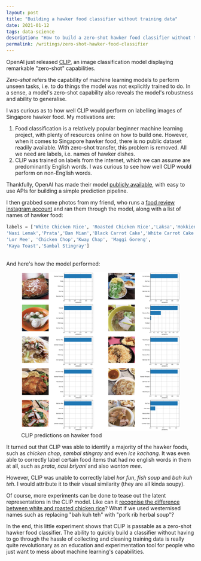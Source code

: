 ```yaml
---
layout: post
title: "Building a hawker food classifier without training data"
date: 2021-01-12
tags: data-science
description: "How to build a zero-shot hawker food classifier without training data, using OpenAI's CLIP model."
permalink: /writings/zero-shot-hawker-food-classifier
---
```


OpenAI just released [CLIP](https://openai.com/blog/clip/), an image classification model displaying remarkable "zero-shot" capabilities.

_Zero-shot_ refers the capability of machine learning models to perform unseen tasks, i.e. to do things the model was not explicitly trained to do. In a sense, a model's zero-shot capability also reveals the model's robustness and ability to generalise.

I was curious as to how well CLIP would perform on labelling images of Singapore hawker food. My motivations are:

1. Food classification is a relatively popular beginner machine learning project, with plenty of resources online on how to build one. However, when it comes to Singapore hawker food, there is no public dataset readily available. With zero-shot transfer, this problem is removed. All we need are labels, i.e. names of hawker dishes.
2. CLIP was trained on labels from the internet, which we can assume are predominantly English words. I was curious to see how well CLIP would perform on non-English words.

Thankfully, OpenAI has made their model [publicly available](https://github.com/openai/CLIP), with easy to use APIs for building a simple prediction pipeline.

I then grabbed some photos from my friend, who runs a [food review instagram account](https://www.instagram.com/jasoneatfoodd/) and ran them through the model, along with a list of names of hawker food:

```python
labels = ['White Chicken Rice', 'Roasted Chicken Rice','Laksa','Hokkien Mee',
'Nasi Lemak','Prata','Ban Mian','Black Carrot Cake','White Carrot Cake',
'Lor Mee', 'Chicken Chop','Kway Chap', 'Maggi Goreng',
'Kaya Toast','Sambal Stingray']
```
<br>
And here's how the model performed:

<figure>
    <img src="../assets/posts/2021-05-27-zero-shot-hawker-food-classifier/clip-hawker.png"/>
    <figcaption>CLIP predictions on hawker food</figcaption>
</figure>

It turned out that CLIP was able to identify a majority of the hawker foods, such as _chicken chop_, _sambal stingray_ and even _ice kachang_. It was even able to correctly label certain food items that had no english words in them at all, such as _prata_, _nasi briyani_ and also _wanton mee_. 

However, CLIP was unable to correctly label _hor fun_, _fish soup_ and _bah kuh teh_. I would attribute it to their visual similarity (they are all kinda soupy).

Of course, more experiments can be done to tease out the latent representations in the CLIP model. Like can it [recognise the difference between white and roasted chicken rice](https://blog.usejournal.com/i-made-a-machine-learning-chicken-rice-classifier-in-4-hours-to-tell-me-what-type-of-chicken-rice-e9b1af4aa069?gi=f21e18c680bd)? What if we used westernised names such as replacing "bah kuh teh" with "pork rib herbal soup"?

In the end, this little experiment shows that CLIP is passable as a zero-shot hawker food classifier. The ability to quickly build a classifier without having to go through the hassle of collecting and cleaning training data is really quite revolutionary as an  education and experimentation tool for people who just want to mess about machine learning's capabilities.